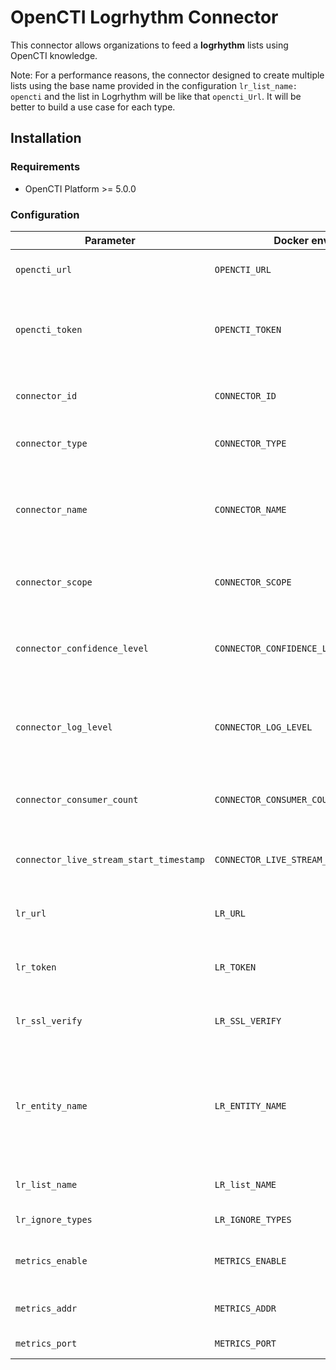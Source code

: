 # OpenCTI Logrhythm Connector

This connector allows organizations to feed a **logrhythm** lists using OpenCTI knowledge.

Note:
For a performance reasons, the connector designed to create multiple lists using the base name provided in the configuration `lr_list_name: opencti` and the list in Logrhythm will be like that `opencti_Url`.
It will be better to build a use case for each type.
## Installation

### Requirements

- OpenCTI Platform >= 5.0.0

### Configuration

| Parameter                               | Docker envvar                           | Mandatory    | Description                                                                                                                           |
|-----------------------------------------|-----------------------------------------| ------------ |---------------------------------------------------------------------------------------------------------------------------------------|
| `opencti_url`                           | `OPENCTI_URL`                           | Yes          | The URL of the OpenCTI platform.                                                                                                      |
| `opencti_token`                         | `OPENCTI_TOKEN`                         | Yes          | The default admin token configured in the OpenCTI platform parameters file.                                                           |
| `connector_id`                          | `CONNECTOR_ID`                          | Yes          | A valid arbitrary `UUIDv4` that must be unique for this connector.                                                                    |
| `connector_type`                        | `CONNECTOR_TYPE`                        | Yes          | Must be `STREAM` (this is the connector type).                                                                                        |
| `connector_name`                        | `CONNECTOR_NAME`                        | Yes          | The name of the logrhythm instance, to identify it if you have multiple logrhythm connectors.                                         |
| `connector_scope`                       | `CONNECTOR_SCOPE`                       | Yes          | Must be `logrhythm`, not used in this connector.                                                                                      |
| `connector_confidence_level`            | `CONNECTOR_CONFIDENCE_LEVEL`            | Yes          | The default confidence level for created sightings (a number between 1 and 4).                                                        |
| `connector_log_level`                   | `CONNECTOR_LOG_LEVEL`                   | Yes          | The log level for this connector, could be `debug`, `info`, `warn` or `error` (less verbose).                                         |
| `connector_consumer_count`              | `CONNECTOR_CONSUMER_COUNT`              | No           | Number of consumer/worker that will push data to logrhythm.                                                                           |
| `connector_live_stream_start_timestamp` | `CONNECTOR_LIVE_STREAM_START_TIMESTAMP` | No           | Start timestamp used on connector first start.                                                                                        |
| `lr_url`                                | `LR_URL`                                | Yes          | The logrhythm instances REST API URLs as array                                                                                        |
| `lr_token`                              | `LR_TOKEN`                              | Yes          | The logrhythm login users as array (same order as URLs)                                                                               |
| `lr_ssl_verify`                         | `LR_SSL_VERIFY`                         | Yes          | Enable the SSL certificate check for all instances (default: `true`)                                                                  |
| `lr_entity_name`                        | `LR_ENTITY_NAME`                        | Yes          | The entity name from logrhythm, should be the name from database could be acquired from LR client console or API call to /identities/ |
| `lr_list_name`                          | `LR_list_NAME`                          | Yes          | The name of the list set base name Ex Opencti.                                                                                        |
| `lr_ignore_types`                       | `LR_IGNORE_TYPES`                       | Yes          | The list of entity types to ignore.                                                                                                   |
| `metrics_enable`                        | `METRICS_ENABLE`                        | No           | Whether or not Prometheus metrics should be enabled.                                                                                  |
| `metrics_addr`                          | `METRICS_ADDR`                          | No           | Bind IP address to use for metrics endpoint.                                                                                          |
| `metrics_port`                          | `METRICS_PORT`                          | No           | Port to use for metrics endpoint.                                                                                                     |